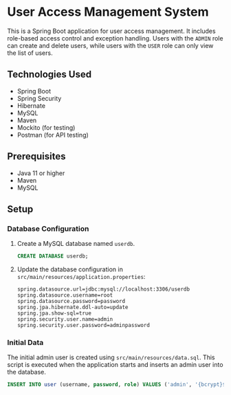 # User Access Management System

This is a Spring Boot application for user access management. It includes role-based access control and exception handling. Users with the `ADMIN` role can create and delete users, while users with the `USER` role can only view the list of users.

## Technologies Used

- Spring Boot
- Spring Security
- Hibernate
- MySQL
- Maven
- Mockito (for testing)
- Postman (for API testing)

## Prerequisites

- Java 11 or higher
- Maven
- MySQL

## Setup

### Database Configuration

1. Create a MySQL database named `userdb`.

    ```sql
    CREATE DATABASE userdb;
    ```

2. Update the database configuration in `src/main/resources/application.properties`:

    ```properties
    spring.datasource.url=jdbc:mysql://localhost:3306/userdb
    spring.datasource.username=root
    spring.datasource.password=password
    spring.jpa.hibernate.ddl-auto=update
    spring.jpa.show-sql=true
    spring.security.user.name=admin
    spring.security.user.password=adminpassword
    ```

### Initial Data

The initial admin user is created using `src/main/resources/data.sql`. This script is executed when the application starts and inserts an admin user into the database.

```sql
INSERT INTO user (username, password, role) VALUES ('admin', '{bcrypt}$2a$10$DOWSD4jGNs9ppG8D8EyKCeZebcTVty6S8aNlf.CyX/je4fPbPMBsy', 'ROLE_ADMIN');
